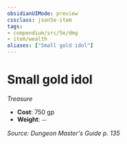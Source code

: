 ```yaml
---
obsidianUIMode: preview
cssclass: json5e-item
tags:
- compendium/src/5e/dmg
- item/wealth
aliases: ["Small gold idol"]
---
```

# Small gold idol
*Treasure*  

- **Cost**: 750 gp
- **Weight**: ⏤

*Source: Dungeon Master's Guide p. 135*